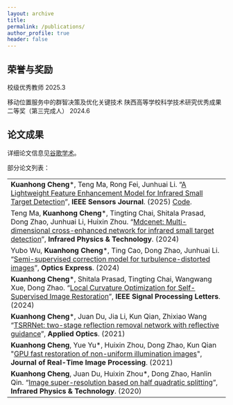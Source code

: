 ```yaml
---
layout: archive
title: 
permalink: /publications/
author_profile: true
header: false
---
```


## 荣誉与奖励

校级优秀教师 2025.3

移动位置服务中的群智决策及优化关键技术 陕西高等学校科学技术研究优秀成果二等奖（第三完成人） 2024.6

## 论文成果

详细论文信息见[谷歌学术](https://scholar.google.com.hk/citations?hl=zh-CN&user=kWSjCHQAAAAJ)。

部分论文列表：

|                                                                                                                                                                                                                                                                                                                |
|:---------------------------------------------------------------------------------------------------------------------------------------------------------------------------------------------------------------------------------------------------------------------------------------------------------------|
| **Kuanhong Cheng***, Teng Ma, Rong Fei, Junhuai Li. “[A Lightweight Feature Enhancement Model for Infrared Small Target Detection](https://ieeexplore.ieee.org/abstract/document/10927642)”, **IEEE Sensors Journal**. (2025) [Code](https://github.com/khcheng2014/HFMNet).                                   |
| Teng Ma, **Kuanhong Cheng***, Tingting Chai, Shitala Prasad, Dong Zhao, Junhuai Li, Huixin Zhou. “[Mdcenet: Multi-dimensional cross-enhanced network for infrared small target detection](https://www.sciencedirect.com/science/article/abs/pii/S1350449524003591)”, **Infrared Physics & Technology**. (2024) |
| Yubo Wu, **Kuanhong Cheng***, Ting Cao, Dong Zhao, Junhuai Li. “[Semi-supervised correction model for turbulence-distorted images](https://opg.optica.org/oe/fulltext.cfm?uri=oe-32-12-21160&id=551139)”,  **Optics Express**. (2024)                                                                          |
| **Kuanhong Cheng***, Shitala Prasad, Tingting Chai, Wangwang Xue, Dong Zhao. “[Local Curvature Optimization for Self-Supervised Image Restoration](https://ieeexplore.ieee.org/abstract/document/10510560)”,  **IEEE Signal Processing Letters**. (2024)                                                       |
| **Kuanhong Cheng***, Juan Du, Jia Li, Kun Qian, Zhixiao Wang “[TSRRNet: two-stage reflection removal network with reflective guidance](https://opg.optica.org/ao/abstract.cfm?uri=ao-60-26-8006)”, **Applied Optics**. (2021)                                                                                  |
| **Kuanhong Cheng**, Yue Yu*, Huixin Zhou, Dong Zhao, Kun Qian "[GPU fast restoration of non-uniform illumination images](https://link.springer.com/article/10.1007/s11554-020-00950-7)", **Journal of Real-Time Image Processing**. (2021)                                                                     |
| **Kuanhong Cheng**, Juan Du, Huixin Zhou*, Dong Zhao, Hanlin Qin. “[Image super-resolution based on half quadratic splitting](https://www.sciencedirect.com/science/article/pii/S135044951930667X)”,  **Infrared Physics & Technology**. (2020)                                                                |


	

